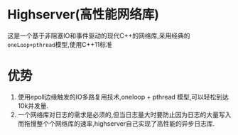 # Highserver(高性能网络库)
这是一个基于非阻塞IO和事件驱动的现代C++的网络库,采用经典的```oneLoop+pthread```模型,使用C++11标准

# 优势
 1. 使用epoll边缘触发的IO多路复用技术,oneloop + pthread 模型,可以轻松到达10k并发量.
 2. 一个网络库对日志的需求是必须的,但当日志量大时要防止因为日志的大量写入而拖慢整个个网络库的速率,highserver自己实现了高性能的异步日志库.


